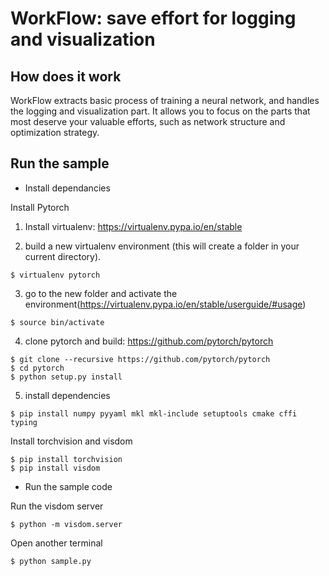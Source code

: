 # WorkFlow: save effort for logging and visualization

## How does it work

WorkFlow extracts basic process of training a neural network, and handles the logging and visualization part. 
It allows you to focus on the parts that most deserve your valuable efforts, such as network structure and optimization strategy.

## Run the sample

* Install dependancies

Install Pytorch 
1. Install virtualenv: https://virtualenv.pypa.io/en/stable

2. build a new virtualenv environment (this will create a folder in your current directory).

```
$ virtualenv pytorch
```

3. go to the new folder and activate the environment(https://virtualenv.pypa.io/en/stable/userguide/#usage)

```
$ source bin/activate
```

4. clone pytorch and build: https://github.com/pytorch/pytorch

```
$ git clone --recursive https://github.com/pytorch/pytorch
$ cd pytorch
$ python setup.py install
```

5. install dependencies
```
$ pip install numpy pyyaml mkl mkl-include setuptools cmake cffi typing
```

Install torchvision and visdom

```
$ pip install torchvision
$ pip install visdom

```

* Run the sample code

Run the visdom server
```
$ python -m visdom.server 
```
Open another terminal
```
$ python sample.py
```

